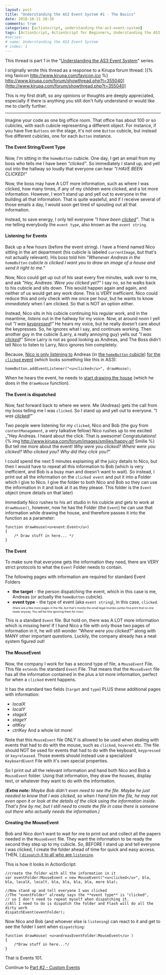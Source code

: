 ```yaml
---
layout: post
title: "Understanding the AS3 Event System #1 - The Basics"
date: 2010-10-11 10:39
comments: true
categories: [actionscript, understanding-the-as3-event-system]
tags: [ActionScript, ActionScript for Beginners, Understanding the AS3 Event System]
#series:
# name: Understanding the AS3 Event System
# index: 1
---
```


This thread is part 1 in the "[Understanding the AS3 Event System](/actionscript/understanding-the-as3-event-system/)" series.

I originally wrote this thread as a response to a Kirupa forum thread:
[{% img favicon http://www.kirupa.com/favicon.ico %} http://www.kirupa.com/forum/showthread.php?t=355040](http://www.kirupa.com/forum/showthread.php?t=355040)

This is my first draft, so any opinions or thoughts are deeply appreciated, especially if there is anything you still don't fully understand or would like me to clarify further.
<!-- more -->

-------------------

Imagine your code as one big office room. That office has about 100 or so cubicles, with each cubicle representing a different object. For instance, if you have five `Buttons` on the stage, it's not one `Button` cubicle, but instead five different cubicles, one for each `Button` instance.


#### The Event String/Event Type ####

Now, I'm sitting in the `homeButton` cubicle. One day, I get an email from my boss who tells me I have been _"clicked"_. So immediately I stand up, and yell out into the hallway so loudly that everyone can hear _"I HAVE BEEN CLICKED!"_

Now, the boss may have A LOT more information, such as where I was clicked, how many times, if any of my children were clicked, and a lot more information. However, I won't stand up and yell out to everyone in the building all that information. That is quite wasteful, and if I receive several of those emails a day, I would soon get tired of spouting out all that information. 

Instead, to save energy, I only tell everyone _"I have been <u>clicked</u>"_. That is me telling everybody the `event type`, also known as the `event string`.


#### Listening for Events ####
Back up a few hours (before the event string). I have a friend named Nico sitting in the art department (his cubicle is labeled `currentImage`, but that's not actually relevant). His boss told him _"Whenever Andreas in the `homeButton` cubicle is clicked I want you to draw an image of a house and send it right to me."_

Now, Nico could get up out of his seat every five minutes, walk over to me, and ask _"Hey, Andreas. Were you clicked yet?"_ I say no, so he walks back to his cubicle and sits down. This would happen again and again, and neither of us would get any work done. This is VERY inefficient. Nico could reduce this and only check with me once per hour, but he wants to know _immediately_ when I am clicked. So that is NOT an option either.

Instead, Nico sits in his cubicle continuing his regular work, and in the meantime, _listens_ out in the hallway for my voice. Now, at around noon I yell out _"I was <u>keypressed</u>!"_ He hears my voice, but he really doesn't care about the keypresses. So, he ignores what I say, and continues working. Then another guy in the cubicle (Larry, a really annoying guy) yells out _"I was <u>clicked</u>!"_ Since Larry is not as good looking as Andreas, and The Boss didn't tell Nico to listen to Larry, Nico ignores him completely.

Because, <u>Nico is only listening to</u> Andreas (in <u>the `homeButton` cubicle</u>) <u>for the `clicked` event</u> (which looks something like this in AS3):
```as3
homeButton.addEventListener("<u>clicked</u>", drawHouse);
```

When he hears the event, he needs to <u>start drawing the house</u> (which he does in the `drawHouse` function).


#### The Event is dispatched ####
Now, fast forward back to where we were. Me (Andreas) gets the call from my boss telling me I was `clicked`. So I stand up and yell out to everyone. _"I was <u>clicked</u>!"_

Two people were listening for my `clicked`, Nico and Bob (the guy from `contentManagement`, a very talkative fellow) Nico rushes up to me excited _"Hey Andreas. I heard about the click. That is awesome! Congratulations! {% img http://www.kirupa.com/forum/images/smilies/happy.gif Smilie %} But tell me more about the event! _Why were you clicked? Where were you clicked? Who clicked you? Why did they click you?_"

I could spend the next 5 minutes explaining all the juicy details to Nico, but then I would have to repeat all this information to Bob (which is very inefficient, and Bob is a busy man and doesn't want to wait). So instead, I print out all the information on the `clicked event` and put it into a Folder which I give to Nico. I give the folder to both Nico and Bob so they can use the information in it and look at it as they please. This folder is the `Event` object (more details on that later)

Immediatly Nico rushes to his art studio in his cubicle and gets to work at `drawHouse()`, however, now he has the Folder (the `Event`) he can use that information while drawing the house, and therefore passes it into the function as a parameter:
```as3
function drawHouse(<u>event:Event</u>)
{
    /* Draw stuff in here... */
}
```

#### The Event ####
To make sure that everyone gets the information they need, there are VERY strict protocols to what the `Event` Folder needs to contain. 

The following pages with information are required for standard Event Folders
* **the target** - the person dispatching the event, which in this case is me, Andreas (or actually the `homeButton` cubicle).
* **event type** - the type of event (aka `event string`), in this case, `clicked`.
<span style="font-size: xx-small;">(there are a few more pages in the file, but that's mostly the small legal mumbo-jumbo fine print that no one reads anyway. You will be fine ignoring them for now.)</span>

This is a standard `Event` file. But hold on, there was A LOT more information which is missing here! If I hand Nico a file with only those two pages of information in it, he will still wonder _"Where were you clicked?"_ along with MANY other important questions. Luckily, the company already has a neat system figured out!


#### The MouseEvent ####

Now, the company I work for has a second type of file, a `MouseEvent` File. This file `extends` the standard `Event` File. That means that the `MouseEvent` file has all the information contained in the plus a lot more information, perfect for when a `clicked` event happens.

It has the standard two fields (`target` and `type`) PLUS these additional pages with information: 
- _localX_
- _localY_
- _stageX_
- _stageY_
- _altKey_
- _ctrlKey_
And a whole lot more!

Note that this `MouseEvent` file ONLY is allowed to be used when dealing with events that had to do with the mouse, such as `clicked`, `hovered` etc. The file should NOT be used for events that had to do with the keyboard, `keypressed` or `keyreleased`. Those events should instead use a specialized `KeyboardEvent` File with it's own special properties.


So I print out all the relevant information and hand both Nico and Bob a `MouseEvent` folder. Using that information, they draw the houses, display text, or whatever they want to do with the information.

_(**Extra note:** Maybe Bob didn't even need to see the file. Maybe he just needed to know that I was clicked, so when I hand him the file, he may not even open it or look at the details of the click using the information inside. That's fine by me, but I still need to create the file in case there is someone out there who actually needs the information.)_


#### Creating the MouseEvent ####
Bob and Nico don't want to wait for me to print out and collect all the papers needed in the `MouseEvent` file. They want the information to be ready the second they step up to my cubicle. So, BEFORE I stand up and tell everyone I was clicked, I create the folder ahead of time for quick and easy access. THEN, <u>I `dispatch` it to all who are `listening`</u>.

This is how it looks in ActionScript:
```as3
//create the folder with all the information in it
var eventFolder:MouseEvent = new MouseEvent("<u>clicked</u>", bla, bla, localX, localY, bla, bla, bla, bla, more bla);

//Now stand up and tell everyone I was clicked
//The "eventFolder" already says the **event type** is "clicked",
// so I don't need to repeat myself when dispatching it.
//All I need to do is dispatch the folder and Flash will do all the dirty work
dispatchEvent(eventFolder);
```

Now Nico and Bob (and whoever else is `listening`) can react to it and get to see the folder I sent when `dispatching`:
```as3
function drawHouse( <u>andreasEventFolder:MouseEvent</u> )
{
    /*Draw stuff in here...*/
}
```

That is Events 101.

Continue to [Part #2 - Custom Events](/actionscript/understanding-the-as3-event-system/part-2-custom-events)
